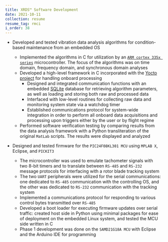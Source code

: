 ```yaml
---
title: XRDS™️ Software Development
date: 2021-10-11
collection: resume
resume_tag: rmci
i_order: 38
---
```


- Developed and tested vibration data analysis algorithms for condition-based
  maintenance from an embedded OS

  - Implemented the algorithms in C for utilization by an
    [`ARM cortex 335x series`](https://www.ti.com/lit/ds/symlink/am3359.pdf?ts=1634308387318&ref_url=https%253A%252F%252Fwww.google.com%252F)
    microcontroller. The focus of the algorithms was on time domain, frequency domain,
    and synchronous domain analyses
  - Developed a high-level framework in C incorporated with the
    [Yocto project](https://www.yoctoproject.org/) for handling onboard processing
    - Designed and integrated communication functions with an embedded
      [SQLite](https://www.sqlite.org/index.html) database for retrieving algorithm
      parameters, as well as loading and storing both raw and processed data
    - Interfaced with low-level routines for collecting raw data and
      monitoring system state via a watchdog timer
    - Established communications protocol for system-wide integration in order
      to perform all onboard data acquisitions and processing upon triggers either
      by the user or by flight regime
  - Performed software verification testing by comparing results from the data
    analysis framework with a Python transliteration of the original `MatLab` scripts.
    The results were displayed and analyzed

- Designed and tested firmware for the `PIC24F08KL301 MCU` using `MPLAB X`, Eclipse,
  and `PICKIT3`

  - The microcontroller was used to emulate tachometer signals with two 8-bit
    timers and to translate between `RS-485` and `RS-232` message protocols for
    interfacing with a rotor blade tracking system
  - The two `UART` peripherals were utilized for the serial communications: one
    dedicated to `RS-485` communication with the controlling OS, and the other was
    dedicated to `RS-232` communication with the tracking system
  - Implemented a communications protocol for responding to various control
    bytes transmitted over `RS-485`
  - Developed a boot loader for executing firmware updates over serial traffic:
    created host side in Python using minimal packages for ease of deployment on the
    embedded Linux system, and tested the MCU side written in C
  - Phase 1 development was done on the `SAMD21G18A MCU` with Eclipse and the
    Arduino IDE for programming


